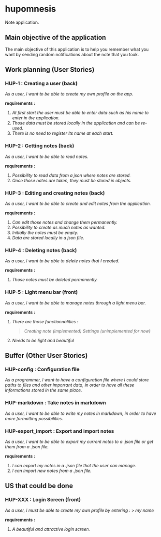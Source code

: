 # hupomnesis

Note application.

## Main objective of the application

The main objective of this application is to help you remember what you want by sending random notifications about the note that you took.

## Work planning (User Stories)
### HUP-1 : Creating a user (back)
_As a user, I want to be able to create my own profile on the app._

__requirements :__ 
1. _At first start the user must be able to enter data such as his name to enter in the application._
2. _Those data must be stored locally in the application and can be re-used._
3. _There is no need to register its name at each start._

### HUP-2 : Getting notes (back)
_As a user, I want to be able to read notes._

__requirements :__ 
1. _Possibility to read data from a json where notes are stored._
2. _Once those notes are taken, they must be stored in objects._

### HUP-3 : Editing and creating notes (back)
_As a user, I want to be able to create and edit notes from the application._

__requirements :__
1. _Can edit those notes and change them permanently._
2. _Possibility to create as much notes as wanted._
3. _Initially the notes must be empty._
4. _Data are stored locally in a json file._

### HUP-4 : Deleting notes (back)
_As a user, I want to be able to delete notes that I created._

__requirements :__
1. _Those notes must be deleted permanently._

### HUP-5 : Light menu bar (front)
_As a user, I want to be able to manage notes through a light menu bar._

__requirements :__
1. _There are those functionnalities :_
    > _Creating note (implemented)_
    > _Settings (unimplemented for now)_
2. _Needs to be light and beautiful_

## Buffer (Other User Stories)
### HUP-config : Configuration file
_As a programmer, I want to have a configuration file where I could store paths to files and other important data, in order to have all these informations stored in the same place._

### HUP-markdown : Take notes in markdown
_As a user, I want to be able to write my notes in markdown, in order to have more formatting possibilities._

### HUP-export_import : Export and import notes
_As a user, I want to be able to export my current notes to a .json file or get them from a .json file._

__requirements :__
1. _I can export my notes in a .json file that the user can manage._
1. _I can import new notes from a .json file._

## US that could be done
### HUP-XXX : Login Screen (front) 
_As a user, I must be able to create my own profile by entering :_
    > _my name_

__requirements :__
1. _A beautiful and attractive login screen._